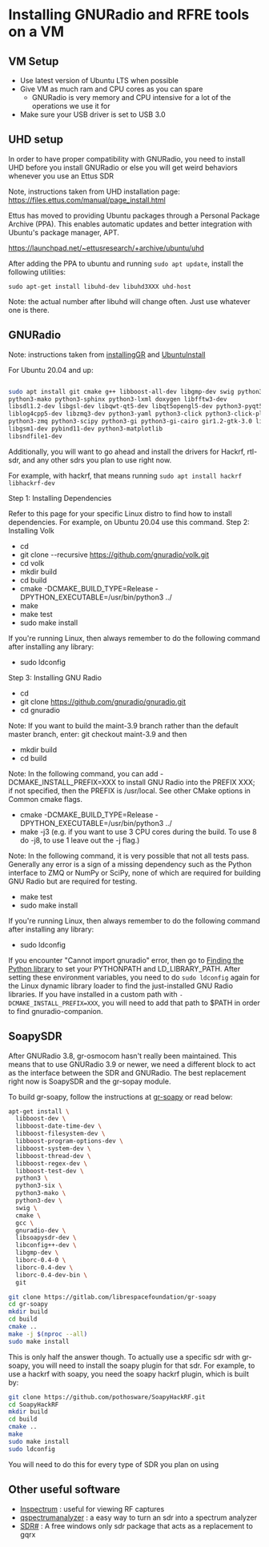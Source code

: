 # Installing GNURadio and RFRE tools on a VM

## VM Setup

- Use latest version of Ubuntu LTS when possible
- Give VM as much ram and CPU cores as you can spare
  - GNURadio is very memory and CPU intensive for a lot of the operations we use it for
- Make sure your USB driver is set to USB 3.0

## UHD setup

In order to have proper compatibility with GNURadio, you need to install UHD before you install GNURadio or else you will get weird behaviors whenever you use an Ettus SDR

Note, instructions taken from UHD installation page: <https://files.ettus.com/manual/page_install.html>

Ettus has moved to providing Ubuntu packages through a Personal Package Archive (PPA). This enables automatic updates and better integration with Ubuntu's package manager, APT.

<https://launchpad.net/~ettusresearch/+archive/ubuntu/uhd>

After adding the PPA to ubuntu and running `sudo apt update`, install the following utilities:

`sudo apt-get install libuhd-dev libuhd3XXX uhd-host`

Note: the actual number after libuhd will change often.  Just use whatever one is there.

## GNURadio

Note: instructions taken from [installingGR](https://wiki.gnuradio.org/index.php/InstallingGR) and [UbuntuInstall](https://wiki.gnuradio.org/index.php/UbuntuInstall#Install_Dependencies)

For Ubuntu 20.04 and up: 

```bash

sudo apt install git cmake g++ libboost-all-dev libgmp-dev swig python3-numpy 
python3-mako python3-sphinx python3-lxml doxygen libfftw3-dev 
libsdl1.2-dev libgsl-dev libqwt-qt5-dev libqt5opengl5-dev python3-pyqt5 
liblog4cpp5-dev libzmq3-dev python3-yaml python3-click python3-click-plugins 
python3-zmq python3-scipy python3-gi python3-gi-cairo gir1.2-gtk-3.0 libcodec2-dev 
libgsm1-dev pybind11-dev python3-matplotlib 
libsndfile1-dev

```

Additionally, you will want to go ahead and install the drivers for Hackrf, rtl-sdr, and any other sdrs you plan to use right now.  

For example, with hackrf, that means running `sudo apt install hackrf libhackrf-dev`

Step 1: Installing Dependencies

Refer to this page for your specific Linux distro to find how to install dependencies. For example, on Ubuntu 20.04 use this command.
Step 2: Installing Volk

- cd
- git clone --recursive <https://github.com/gnuradio/volk.git>
- cd volk
- mkdir build
- cd build
- cmake -DCMAKE_BUILD_TYPE=Release -DPYTHON_EXECUTABLE=/usr/bin/python3 ../
- make
- make test
- sudo make install

If you're running Linux, then always remember to do the following command after installing any library:

- sudo ldconfig

Step 3: Installing GNU Radio

- cd 
- git clone <https://github.com/gnuradio/gnuradio.git>
- cd gnuradio

Note: If you want to build the maint-3.9 branch rather than the default master branch, enter: git checkout maint-3.9 and then

- mkdir build
- cd build

Note: In the following command, you can add -DCMAKE_INSTALL_PREFIX=XXX to install GNU Radio into the PREFIX XXX; if not specified, then the PREFIX is /usr/local. See other CMake options in Common cmake flags.

- cmake -DCMAKE_BUILD_TYPE=Release -DPYTHON_EXECUTABLE=/usr/bin/python3 ../
- make -j3 (e.g. if you want to use 3 CPU cores during the build. To use 8 do -j8, to use 1 leave out the -j flag.)

Note: In the following command, it is very possible that not all tests pass. Generally any error is a sign of a missing dependency such as the Python interface to ZMQ or NumPy or SciPy, none of which are required for building GNU Radio but are required for testing.

- make test
- sudo make install

If you're running Linux, then always remember to do the following command after installing any library:

- sudo ldconfig

If you encounter "Cannot import gnuradio" error, then go to [Finding the Python library](https://wiki.gnuradio.org/index.php/ModuleNotFoundError#B._Finding_the_Python_library) to set your PYTHONPATH and LD_LIBRARY_PATH.
After setting these environment variables, you need to do `sudo ldconfig` again for the Linux dynamic library loader to find the just-installed GNU Radio libraries.
If you have installed in a custom path with `-DCMAKE_INSTALL_PREFIX=XXX`, you will need to add that path to $PATH in order to find gnuradio-companion. 

## SoapySDR

After GNURadio 3.8, gr-osmocom hasn't really been maintained.  This means that to use GNURadio 3.9 or newer, we need a different block to act as the interface between the SDR and GNURadio.  The best replacement right now is SoapySDR and the gr-sopay module.  

To build gr-soapy, follow the instructions at [gr-soapy](https://gitlab.com/librespacefoundation/gr-soapy) or read below:

```bash
apt-get install \
  libboost-dev \
  libboost-date-time-dev \
  libboost-filesystem-dev \
  libboost-program-options-dev \
  libboost-system-dev \
  libboost-thread-dev \
  libboost-regex-dev \
  libboost-test-dev \
  python3 \
  python3-six \
  python3-mako \
  python3-dev \
  swig \
  cmake \
  gcc \
  gnuradio-dev \
  libsoapysdr-dev \
  libconfig++-dev \
  libgmp-dev \
  liborc-0.4-0 \
  liborc-0.4-dev \
  liborc-0.4-dev-bin \
  git
```

```bash
git clone https://gitlab.com/librespacefoundation/gr-soapy
cd gr-soapy
mkdir build
cd build
cmake ..
make -j $(nproc --all)
sudo make install

```

This is only half the answer though.  To actually use a specific sdr with gr-soapy, you will need to install the soapy plugin for that sdr.  For example, to use a hackrf with soapy, you need the soapy hackrf plugin, which is built by:

```bash
git clone https://github.com/pothosware/SoapyHackRF.git
cd SoapyHackRF
mkdir build
cd build
cmake ..
make
sudo make install
sudo ldconfig

```

You will need to do this for every type of SDR you plan on using

## Other useful software

- [Inspectrum](https://github.com/miek/inspectrum) : useful for viewing RF captures
- [qspectrumanalyzer](https://github.com/xmikos/qspectrumanalyzer) : a easy way to turn an sdr into a spectrum analyzer
- [SDR#](https://airspy.com/download/) : A free windows only sdr package that acts as a replacement to gqrx